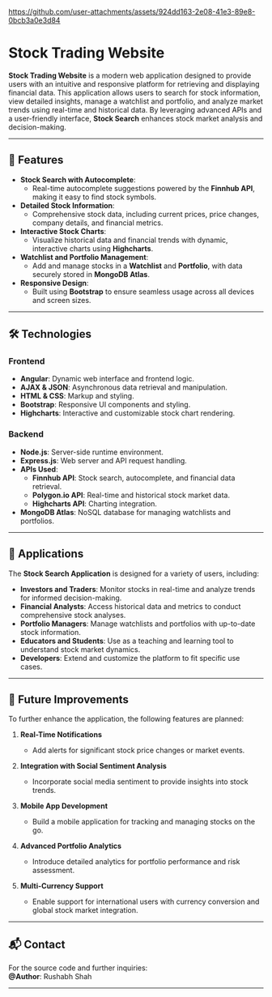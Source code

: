 https://github.com/user-attachments/assets/924dd163-2e08-41e3-89e8-0bcb3a0e3d84
# **Stock Trading Website**

**Stock Trading Website** is a modern web application designed to provide users with an intuitive and responsive platform for retrieving and displaying financial data. This application allows users to search for stock information, view detailed insights, manage a watchlist and portfolio, and analyze market trends using real-time and historical data. By leveraging advanced APIs and a user-friendly interface, **Stock Search** enhances stock market analysis and decision-making.

---

## 🚀 **Features**

- **Stock Search with Autocomplete**: 
   - Real-time autocomplete suggestions powered by the **Finnhub API**, making it easy to find stock symbols.
- **Detailed Stock Information**: 
   - Comprehensive stock data, including current prices, price changes, company details, and financial metrics.
- **Interactive Stock Charts**: 
   - Visualize historical data and financial trends with dynamic, interactive charts using **Highcharts**.
- **Watchlist and Portfolio Management**: 
   - Add and manage stocks in a **Watchlist** and **Portfolio**, with data securely stored in **MongoDB Atlas**.
- **Responsive Design**: 
   - Built using **Bootstrap** to ensure seamless usage across all devices and screen sizes.

---

## 🛠️ **Technologies**

### **Frontend**
- **Angular**: Dynamic web interface and frontend logic.
- **AJAX & JSON**: Asynchronous data retrieval and manipulation.
- **HTML & CSS**: Markup and styling.
- **Bootstrap**: Responsive UI components and styling.
- **Highcharts**: Interactive and customizable stock chart rendering.

### **Backend**
- **Node.js**: Server-side runtime environment.
- **Express.js**: Web server and API request handling.
- **APIs Used**:
   - **Finnhub API**: Stock search, autocomplete, and financial data retrieval.
   - **Polygon.io API**: Real-time and historical stock market data.
   - **Highcharts API**: Charting integration.
- **MongoDB Atlas**: NoSQL database for managing watchlists and portfolios.

---

## 🌟 **Applications**

The **Stock Search Application** is designed for a variety of users, including:

- **Investors and Traders**: Monitor stocks in real-time and analyze trends for informed decision-making.
- **Financial Analysts**: Access historical data and metrics to conduct comprehensive stock analyses.
- **Portfolio Managers**: Manage watchlists and portfolios with up-to-date stock information.
- **Educators and Students**: Use as a teaching and learning tool to understand stock market dynamics.
- **Developers**: Extend and customize the platform to fit specific use cases.

---

## 🚀 **Future Improvements**

To further enhance the application, the following features are planned:

1. **Real-Time Notifications**  
   - Add alerts for significant stock price changes or market events.

2. **Integration with Social Sentiment Analysis**  
   - Incorporate social media sentiment to provide insights into stock trends.

3. **Mobile App Development**  
   - Build a mobile application for tracking and managing stocks on the go.

4. **Advanced Portfolio Analytics**  
   - Introduce detailed analytics for portfolio performance and risk assessment.

5. **Multi-Currency Support**  
   - Enable support for international users with currency conversion and global stock market integration.

---

## 📬 **Contact**

For the source code and further inquiries:  
**@Author**: Rushabh Shah

--- 
